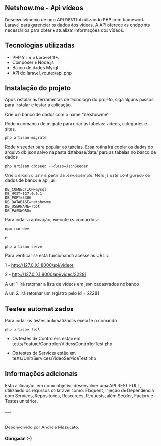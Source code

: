 

## Netshow.me - Api vídeos 

Desenvolvimento de uma API RESTful utilizando PHP com framework Laravel para gerenciar os dados dos vídeos. A API oferece os endpoints necessários para obter e atualizar informações dos vídeos.

## Tecnologias utilizadas

- PHP 8+ e o Laravel 11+.
- Composer e Node.js
- Banco de dados Mysql
- API do laravel, routes/api.php.


## Instalação do projeto

Após instalar as ferramentas de tecnologia do projeto, siga alguns passos para instalar e testar a aplicação.

Crie um banco de dados com o nome "netshowme"

Rode o comando de migrate para criar as tabelas: videos, categories e sites.

````
php artisan migrate
````

Rode o seeder para popular as tabelas. Essa rotina irá copiar os dados do arquivo db.json salvo na pasta database/data/ para as tabelas no banco de dados.  

````
php artisan db:seed --class=JsonSeeder
````

Crie o arquivo .env a partir da .env.example. Nele já está configurado os dados de banco e api_url.

 ````
DB_CONNECTION=mysql
DB_HOST=127.0.0.1
DB_PORT=3306
DB_DATABASE=netshowme
DB_USERNAME=root
DB_PASSWORD= 
````

Para rodar a aplicação, execute os comandos: 


````
npm run dev
````

e

````
php artisan serve
````

Para verificar se está funcionando acesse as URL´s:

1 - http://127.0.0.1:8000/api/videos

2 - http://127.0.0.1:8000/api/video/22281

A url 1. irá retornar a lista de videos em json cadastrados no banco

A url 2. irá retornar um registro pelo id = 22281


## Testes automatizados

Para rodar os testes automatizados execute o comando
````
php artisan test
````

- Os testes de Controllers estão em tests/Feature/Controller/VideosControllerTest.php

- Os testes de Services estão em tests/Unit/Services/VideoServiceTest.php


## Informações adicionais

Esta aplicação tem como objetivo desenvolver uma API REST FULL, utilizando os reqursos do laravel como: Eloquent, Injeção de Dependência com Services, Repositories, Resources, Requests, além Seeder, Factory e Testes unitários.



###### ---


Desenvolvido por Andreia Mazucato.

#### Obrigada! :-)

 